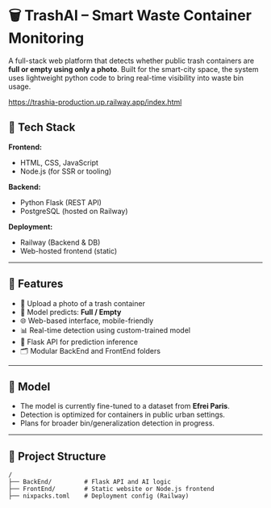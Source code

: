 # 🗑️ TrashAI – Smart Waste Container Monitoring

A full-stack web platform that detects whether public trash containers are **full or empty using only a photo**. Built for the smart-city space, the system uses lightweight python code to bring real-time visibility into waste bin usage.

https://trashia-production.up.railway.app/index.html

## 🔧 Tech Stack

**Frontend:**
- HTML, CSS, JavaScript
- Node.js (for SSR or tooling)

**Backend:**
- Python Flask (REST API)
- PostgreSQL (hosted on Railway)

**Deployment:**
- Railway (Backend & DB)
- Web-hosted frontend (static)

---

## 🚀 Features

- 📸 Upload a photo of a trash container
- 🤖 Model predicts: **Full / Empty**
- 🌐 Web-based interface, mobile-friendly
- 📊 Real-time detection using custom-trained model
- 🔌 Flask API for prediction inference
- 🗂️ Modular BackEnd and FrontEnd folders

---

## 🧠 Model

- The model is currently fine-tuned to a dataset from **Efrei Paris**.
- Detection is optimized for containers in public urban settings.
- Plans for broader bin/generalization detection in progress.

---

## 📁 Project Structure

```plaintext
/
├── BackEnd/         # Flask API and AI logic
├── FrontEnd/        # Static website or Node.js frontend
├── nixpacks.toml    # Deployment config (Railway)
